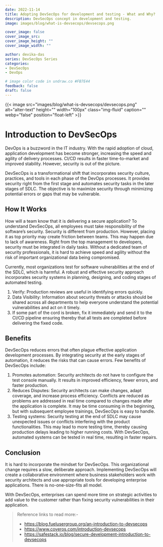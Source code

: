 ```yaml
---
date: 2022-11-14
title: Adopting DevSecOps for development and testing - What and Why?
description: DevSecOps concept in development and testing.
image: images/blog/what-is-devsecops/devsecops.png

cover_image: false
cover_image_src: 
cover_image_height: ""
cover_image_width: ""

author: devika-das
series: DevSecOps Series
categories:
- DevSecOps
- DevOps

# image color code in undraw.co #FB7E44 
feedback: false
draft: false
---
```


{{< image src="images/blog/what-is-devsecops/devsecops.png" alt="alter-text" height="" width="100px" class="img-fluid" caption="" webp="false" position="float-left" >}}

# Introduction to DevSecOps

DevOps is a buzzword in the IT industry. With the rapid adoption of cloud, application development has become stronger, increasing the speed and agility of delivery processes. CI/CD results in faster time-to-market and improved stability. However, security is out of the picture.  

DevSecOps is a transformational shift that incorporates security culture, practices, and tools in each phase of the DevOps processes. It provides security right from the first stage and automates security tasks in the later stages of SDLC. The objective is to maximize security through minimizing potential errors or gaps that may be vulnerable.

## How It Works

How will a team know that it is delivering a secure application? To understand DevSecOps, all employees must take responsibility of the software’s security. Security is different from production. However, placing it as top priority may create friction between teams. This may happen due to lack of awareness. Right from the top management to developers, security must be integrated in daily tasks. Without a dedicated team of security professionals, it is hard to achieve speed and agility without the risk of important organizational data being compromised.

Currently, most organizations test for software vulnerabilities at the end of the SDLC, which is harmful. A robust and effective security approach incorporates security systems in planning, designing, and coding stages of automated testing.

1. Verify: Production reviews are useful in identifying errors quickly.
2. Data Visibility: Information about security threats or attacks should be shared across all departments to help everyone understand the potential vulnerabilities and act on it timely.
3. If some part of the cord is broken, fix it immediately and send it to the CI/CD pipeline ensuring thereby that all tests are completed before delivering the fixed code.

## Benefits

DevSecOps reduces errors that often plague effective application development processes. By integrating security at the early stages of automation, it reduces the risks that can cause errors. Few benefits of DevSecOps include:

1. Promotes automation:  Security architects do not have to configure the test console manually. It results in improved efficiency, fewer errors, and faster production.
2. Reduces Disputes: Security architects can make changes, adapt coverage, and increase process efficiency. Conflicts are reduced as problems are addressed in real time compared to changes made after the application is complete. It may be time consuming in the beginning, but with subsequent employee trainings, DevSecOps is easy to handle.
3. Testing systems: Security testing at the end of SDLC may cause unexpected issues or conflicts interfering with the product functionalities. This may lead to more testing time, thereby causing production delays leading to higher running costs. With DevSecOps, automated systems can be tested in real time, resulting in faster repairs.

## Conclusion

It is hard to incorporate the mindset for DevSecOps. This organizational change requires a slow, deliberate approach. Implementing DevSecOps will create a collaborative environment where business stakeholders work with security architects and use appropriate tools for developing enterprise applications. There is no-one-size-fits all model.

With DevSecOps, enterprises can spend more time on strategic activities to add value to the customer rather than fixing security vulnerabilities in their application.

>Reference links to read more:-
>
> - <https://blog.fuelusergroup.org/an-introduction-to-devsecops>
> - <https://www.coveros.com/introduction-devsecops>
> - <https://safestack.io/blog/secure-development-introduction-to-devsecops>
